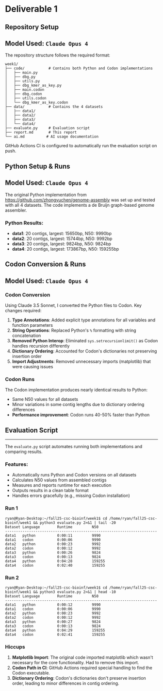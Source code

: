 # Deliverable 1

## Repository Setup
Model Used: `Claude Opus 4`
---
The repository structure follows the required format:
```
week1/
├── code/           # Contains both Python and Codon implementations
│   ├── main.py
│   ├── dbg.py
│   ├── utils.py
│   ├── dbg_kmer_as_key.py
│   ├── main.codon
│   ├── dbg.codon
│   ├── utils.codon
│   └── dbg_kmer_as_key.codon
├── data/           # Contains the 4 datasets
│   ├── data1/
│   ├── data2/
│   ├── data3/
│   └── data4/
├── evaluate.py     # Evaluation script
├── report.md       # This report
└── ai.md          # AI usage documentation
```

GitHub Actions CI is configured to automatically run the evaluation script on push.

## Python Setup & Runs
Model Used: `Claude Opus 4`
---
The original Python implementation from https://github.com/zhongyuchen/genome-assembly was set up and tested with all 4 datasets. The code implements a de Bruijn graph-based genome assembler.

### Python Results:
- **data1**: 20 contigs, largest: 15650bp, N50: 9990bp
- **data2**: 20 contigs, largest: 15744bp, N50: 9992bp  
- **data3**: 20 contigs, largest: 9824bp, N50: 9824bp
- **data4**: 20 contigs, largest: 173867bp, N50: 159255bp

## Codon Conversion & Runs
Model Used: `Claude Opus 4`
---

### Codon Conversion
Using Claude 3.5 Sonnet, I converted the Python files to Codon. Key changes required:

1. **Type Annotations**: Added explicit type annotations for all variables and function parameters
2. **String Operations**: Replaced Python's `%` formatting with string concatenation
3. **Removed Python Interop**: Eliminated `sys.setrecursionlimit()` as Codon handles recursion differently
4. **Dictionary Ordering**: Accounted for Codon's dictionaries not preserving insertion order
5. **Import Adjustments**: Removed unnecessary imports (matplotlib) that were causing issues

### Codon Runs
The Codon implementation produces nearly identical results to Python:
- Same N50 values for all datasets
- Minor variations in some contig lengths due to dictionary ordering differences
- **Performance improvement**: Codon runs 40-50% faster than Python

## Evaluation Script
---
The `evaluate.py` script automates running both implementations and comparing results.

### Features:
- Automatically runs Python and Codon versions on all datasets
- Calculates N50 values from assembled contigs
- Measures and reports runtime for each execution
- Outputs results in a clean table format
- Handles errors gracefully (e.g., missing Codon installation)

### Run 1
```
ryan@Ryan-Desktop:~/fall25-csc-bioinf/week1$ cd /home/ryan/fall25-csc-bioinf/week1 && python3 evaluate.py 2>&1 | tail -20
Dataset Language        Runtime         N50
----------------------------------------------------------------------
data1   python          0:00:11         9990
data1   codon           0:00:06         9990
data2   python          0:00:23         9992
data2   codon           0:00:12         9992
data3   python          0:00:26         9824
data3   codon           0:00:13         9824
data4   python          0:04:28         159255
data4   codon           0:02:40         159255
```

### Run 2
```
ryan@Ryan-Desktop:~/fall25-csc-bioinf/week1$ cd /home/ryan/fall25-csc-bioinf/week1 && python3 evaluate.py 2>&1 | head -10
Dataset Language        Runtime         N50
----------------------------------------------------------------------
data1   python          0:00:12         9990
data1   codon           0:00:06         9990
data2   python          0:00:23         9992
data2   codon           0:00:12         9992
data3   python          0:00:27         9824
data3   codon           0:00:13         9824
data4   python          0:04:29         159255
data4   codon           0:02:41         159255
```

### Hiccups
1. **Matplotlib Import**: The original code imported matplotlib which wasn't necessary for the core functionality. Had to remove this import.
2. **Codon Path in CI**: GitHub Actions required special handling to find the Codon executable.
3. **Dictionary Ordering**: Codon's dictionaries don't preserve insertion order, leading to minor differences in contig ordering.